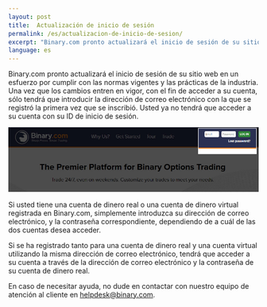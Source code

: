 ```yaml
---
layout: post
title:  Actualización de inicio de sesión
permalink: /es/actualizacion-de-inicio-de-sesion/
excerpt: "Binary.com pronto actualizará el inicio de sesión de su sitio web en un esfuerzo por cumplir con las normas vigentes y las prácticas de la industria. Una vez que los cambios entren en vigor, con el fin de acceder..."
language: es
---
```



Binary.com pronto actualizará el inicio de sesión de su sitio web en un esfuerzo por cumplir con las normas vigentes y las prácticas de la industria. Una vez que los cambios entren en vigor, con el fin de acceder a su cuenta, sólo tendrá que introducir la dirección de correo electrónico con la que se registró la primera vez que se inscribió. Usted ya no tendrá que acceder a su cuenta con su ID de inicio de sesión.

![](/images/login-new-en.jpg)

Si usted tiene una cuenta de dinero real o una cuenta de dinero virtual registrada en Binary.com, simplemente introduzca su dirección de correo electrónico, y la contraseña correspondiente, dependiendo de a cuál de las dos cuentas desea acceder.

Si se ha registrado tanto para una cuenta de dinero real y una cuenta virtual utilizando la misma dirección de correo electrónico, tendrá que acceder a su cuenta a través de la dirección de correo electrónico y la contraseña de su cuenta de dinero real.

En caso de necesitar ayuda, no dude en contactar con nuestro equipo de atención al cliente en [helpdesk@binary.com](mailto:helpdesk@binary.com).
